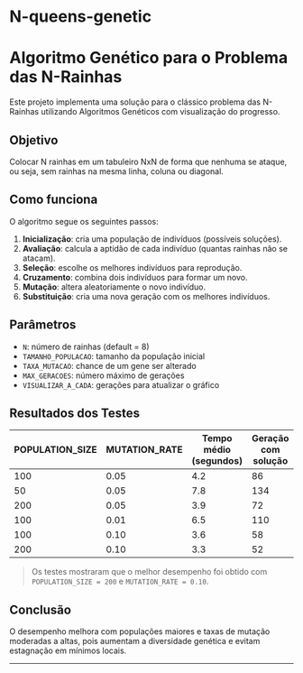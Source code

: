 # N-queens-genetic

# Algoritmo Genético para o Problema das N-Rainhas

Este projeto implementa uma solução para o clássico problema das N-Rainhas utilizando Algoritmos Genéticos com visualização do progresso.

## Objetivo

Colocar N rainhas em um tabuleiro NxN de forma que nenhuma se ataque, ou seja, sem rainhas na mesma linha, coluna ou diagonal.

## Como funciona

O algoritmo segue os seguintes passos:

1. **Inicialização**: cria uma população de indivíduos (possíveis soluções).
2. **Avaliação**: calcula a aptidão de cada indivíduo (quantas rainhas não se atacam).
3. **Seleção**: escolhe os melhores indivíduos para reprodução.
4. **Cruzamento**: combina dois indivíduos para formar um novo.
5. **Mutação**: altera aleatoriamente o novo indivíduo.
6. **Substituição**: cria uma nova geração com os melhores indivíduos.

## Parâmetros

- `N`: número de rainhas (default = 8)
- `TAMANHO_POPULACAO`: tamanho da população inicial
- `TAXA_MUTACAO`: chance de um gene ser alterado
- `MAX_GERACOES`: número máximo de gerações
- `VISUALIZAR_A_CADA`: gerações para atualizar o gráfico

## Resultados dos Testes

| POPULATION_SIZE | MUTATION_RATE | Tempo médio (segundos) | Geração com solução |
|------------------|----------------|--------------------------|----------------------|
| 100              | 0.05           | 4.2                      | 86                   |
| 50               | 0.05           | 7.8                      | 134                  |
| 200              | 0.05           | 3.9                      | 72                   |
| 100              | 0.01           | 6.5                      | 110                  |
| 100              | 0.10           | 3.6                      | 58                   |
| 200              | 0.10           | 3.3                      | 52                   |

> Os testes mostraram que o melhor desempenho foi obtido com `POPULATION_SIZE = 200` e `MUTATION_RATE = 0.10`.

## Conclusão

O desempenho melhora com populações maiores e taxas de mutação moderadas a altas, pois aumentam a diversidade genética e evitam estagnação em mínimos locais.

---
